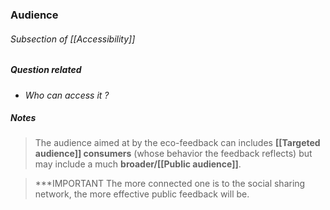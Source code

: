 ### Audience
###### Subsection of [[Accessibility]]

##### Question related
- *Who can access it ?*

##### Notes

> The audience aimed at by the eco-feedback can includes **[[Targeted audience]] consumers** (whose behavior the feedback reflects) but may include a much **broader/[[Public audience]]**.

> ***IMPORTANT
> 	The more connected one is to the social sharing network, the more effective public feedback will be.
